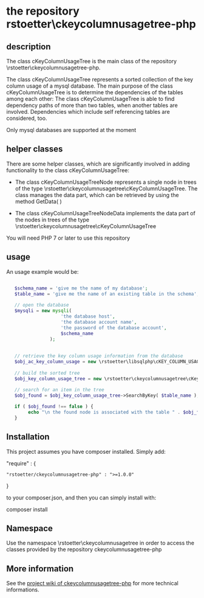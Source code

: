 # the repository rstoetter\\ckeycolumnusagetree-php

## description  

The class cKeyColumnUsageTree is the main class of the repository \\rstoetter\\ckeycolumnusagetree-php.

The class cKeyColumnUsageTree represents a sorted collection of the key column usage of a mysql database. The main purpose of the class
cKeyColumnUsageTree is to determine the dependencies of the tables among each other: The class cKeyColumnUsageTree is able
to find dependency paths of more than two tables, when another tables are involved. Dependencies which include self referencing 
tables are considered, too.

Only mysql databases are supported at the moment

## helper classes

There are some helper classes, which are significantly involved in adding functionality to the class cKeyColumnUsageTree:

* The class cKeyColumnUsageTreeNode represents a single node in trees of the type \\rstoetter\\ckeycolumnusagetree\\cKeyColumnUsageTree. The class manages the data part, which can be retrieved by using the method GetData( )

* The class cKeyColumnUsageTreeNodeData implements the data part of the nodes in trees of the type \\rstoetter\\ckeycolumnusagetree\\cKeyColumnUsageTree

You will need PHP 7 or later to use this repository

## usage

An usage example would be:

```php

   $schema_name = 'give me the name of my database';
   $table_name = 'give me the name of an existing table in the schema';
  
   // open the database
   $mysqli = new mysqli(
                    'the database host',
                    'the database account name',
                    'the password of the database account',
                    $schema_name
                );
  
  
   // retrieve the key column usage information from the database
   $obj_ac_key_column_usage = new \rstoetter\libsqlphp\cKEY_COLUMN_USAGE( $schema_name, $mysqli );
  
   // build the sorted tree
   $obj_key_column_usage_tree = new \rstoetter\ckeycolumnusagetree\cKeyColumnUsageTree( $obj_ac_key_column_usage );
  
   // search for an item in the tree
   $obj_found = $obj_key_column_usage_tree->SearchByKey( $table_name ); 

   if ( $obj_found !== false ) {
        echo "\n the found node is associated with the table " . $obj_found->GetData( )->m_table_name;
   }


```


## Installation

This project assumes you have composer installed. Simply add:

"require" : {

    "rstoetter/ckeycolumnusagetree-php" : ">=1.0.0"

}

to your composer.json, and then you can simply install with:

composer install

## Namespace

Use the namespace \rstoetter\ckeycolumnusagetree in order to access the classes provided by the repository ckeycolumnusagetree-php

## More information

See the [project wiki of ckeycolumnusagetree-php](https://github.com/rstoetter/ckeycolumnusagetree-php/wiki) for more technical informations.


